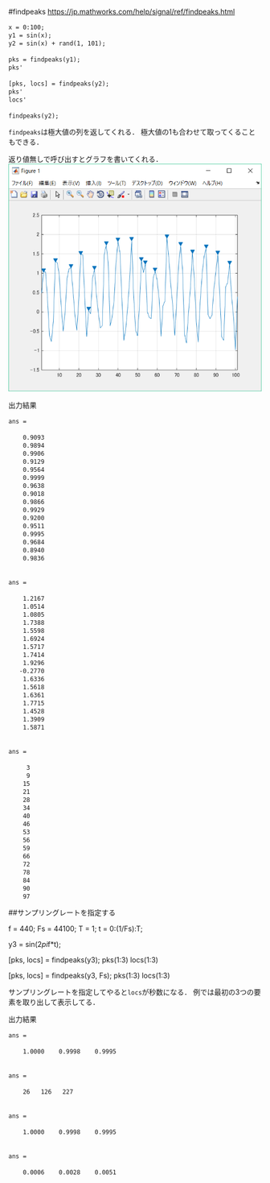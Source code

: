 #findpeaks
https://jp.mathworks.com/help/signal/ref/findpeaks.html

    x = 0:100;
    y1 = sin(x);
    y2 = sin(x) + rand(1, 101);

    pks = findpeaks(y1);
    pks'

    [pks, locs] = findpeaks(y2);
    pks'
    locs'

    findpeaks(y2);

`findpeaks`は極大値の列を返してくれる．
極大値の1も合わせて取ってくることもできる．

返り値無しで呼び出すとグラフを書いてくれる．
![img10](/6314089/00/img/10.png)

出力結果

    ans =

        0.9093
        0.9894
        0.9906
        0.9129
        0.9564
        0.9999
        0.9638
        0.9018
        0.9866
        0.9929
        0.9200
        0.9511
        0.9995
        0.9684
        0.8940
        0.9836


    ans =

        1.2167
        1.0514
        1.0805
        1.7388
        1.5598
        1.6924
        1.5717
        1.7414
        1.9296
       -0.2770
        1.6336
        1.5618
        1.6361
        1.7715
        1.4528
        1.3909
        1.5871


    ans =

         3
         9
        15
        21
        28
        34
        40
        46
        53
        56
        59
        66
        72
        78
        84
        90
        97


##サンプリングレートを指定する

f = 440;
Fs = 44100;
T = 1;
t = 0:(1/Fs):T;

y3 = sin(2*pi*f*t);

[pks, locs] = findpeaks(y3);
pks(1:3)
locs(1:3)

[pks, locs] = findpeaks(y3, Fs);
pks(1:3)
locs(1:3)


サンプリングレートを指定してやると`locs`が秒数になる．
例では最初の3つの要素を取り出して表示してる．

出力結果

    ans =

        1.0000    0.9998    0.9995


    ans =

        26   126   227


    ans =

        1.0000    0.9998    0.9995


    ans =

        0.0006    0.0028    0.0051
